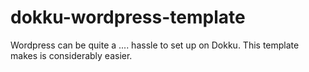 dokku-wordpress-template
========================

Wordpress can be quite a .... hassle to set up on Dokku. This template makes is considerably easier.
